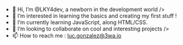 - 👋 Hi, I’m @LKY4dev, a newborn in the development world />
- 👀 I’m interested in learning the basics and creating my first stuff !
- 🌱 I’m currently learning JavaScript, along HTML/CSS.
- 💞️ I’m looking to collaborate on cool and interesting projects />
- 📫 How to reach me : luc.gonzalez@3wa.io

<!---
LKY4dev/LKY4dev is a ✨ special ✨ repository because its `README.md` (this file) appears on your GitHub profile.
You can click the Preview link to take a look at your changes.
--->
